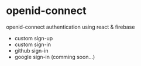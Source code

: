 # openid-connect

openid-connect authentication using react & firebase

-   custom sign-up
-   custom sign-in
-   github sign-in
-   google sign-in (comming soon...)
